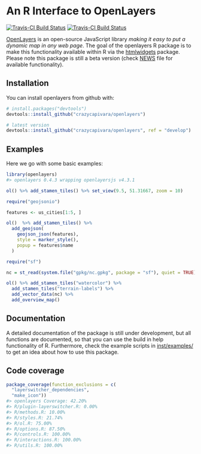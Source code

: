 
<!-- README.md is generated from README.Rmd. Please edit that file -->
An R Interface to OpenLayers
============================

[![Travis-CI Build Status](https://travis-ci.org/crazycapivara/openlayers.svg?branch=master)](https://travis-ci.org/crazycapivara/openlayers) [![Travis-CI Build Status](https://travis-ci.org/crazycapivara/openlayers.svg?branch=develop)](https://travis-ci.org/crazycapivara/openlayers)

[OpenLayers](https://openlayers.org/) is an open-source JavaScript library *making it easy to put a dynamic map in any web page*. The goal of the openlayers R package is to make this functionality available within R via the [htmlwidgets](https://github.com/ramnathv/htmlwidgets) package. Please note this package is still a beta version (check [NEWS](NEWS.md) file for available functionality).

Installation
------------

You can install openlayers from github with:

``` r
# install.packages("devtools")
devtools::install_github("crazycapivara/openlayers")

# latest version
devtools::install_github("crazycapivara/openlayers", ref = "develop")
```

Examples
--------

Here we go with some basic examples:

``` r
library(openlayers)
#> openlayers 0.4.3 wrapping openlayersjs v4.3.1
```

``` r
ol() %>% add_stamen_tiles() %>% set_view(9.5, 51.31667, zoom = 10)

require("geojsonio")

features <- us_cities[1:5, ]

ol()  %>% add_stamen_tiles() %>%
  add_geojson(
    geojson_json(features),
    style = marker_style(),
    popup = features$name
  )

require("sf")

nc = st_read(system.file("gpkg/nc.gpkg", package = "sf"), quiet = TRUE)

ol() %>% add_stamen_tiles("watercolor") %>%
  add_stamen_tiles("terrain-labels") %>%
  add_vector_data(nc) %>%
  add_overview_map()
```

Documentation
-------------

A detailed documentation of the package is still under development, but all functions are documented, so that you can use the build in help functionality of R. Furthermore, check the example scripts in [inst/examples/](inst/examples/) to get an idea about how to use this package.

Code coverage
-------------

``` r
package_coverage(function_exclusions = c(
  "layerswitcher_dependencies",
  "make_icon"))
#> openlayers Coverage: 42.20%
#> R/plugin-layerswitcher.R: 0.00%
#> R/methods.R: 10.00%
#> R/styles.R: 21.74%
#> R/ol.R: 75.00%
#> R/options.R: 87.50%
#> R/controls.R: 100.00%
#> R/interactions.R: 100.00%
#> R/utils.R: 100.00%
```
